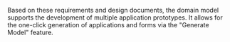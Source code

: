 
Based on these requirements and design documents, the domain model supports the development of multiple application prototypes. It allows for the one-click generation of applications and forms via the "Generate Model" feature.

